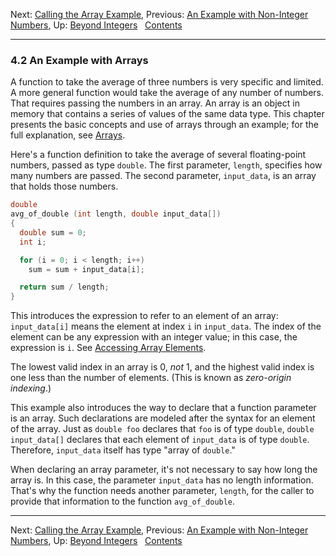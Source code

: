 Next: [Calling the Array Example](Array-Example-Call.md), Previous:
[An Example with Non-Integer Numbers](Float-Example.md), Up: [Beyond
Integers](Beyond-Integers.md)  
[Contents](index.md#SEC_Contents "Table of contents")  

------------------------------------------------------------------------


### 4.2 An Example with Arrays 


A function to take the average of three numbers is very specific and
limited. A more general function would take the average of any number of
numbers. That requires passing the numbers in an array. An array is an
object in memory that contains a series of values of the same data type.
This chapter presents the basic concepts and use of arrays through an
example; for the full explanation, see [Arrays](Arrays.md).

Here's a function definition to take the average of several
floating-point numbers, passed as type `double`. The first parameter,
`length`, specifies how many numbers are passed. The second parameter,
`input_data`, is an array that holds those numbers.

``` C
double
avg_of_double (int length, double input_data[])
{
  double sum = 0;
  int i;

  for (i = 0; i < length; i++)
    sum = sum + input_data[i];

  return sum / length;
}
```

This introduces the expression to refer to an element of an array:
`input_data[i]` means the element at index `i` in `input_data`. The
index of the element can be any expression with an integer value; in
this case, the expression is `i`. See [Accessing Array
Elements](Accessing-Array-Elements.md).


The lowest valid index in an array is 0, *not* 1, and the highest valid
index is one less than the number of elements. (This is known as
*zero-origin indexing*.)

This example also introduces the way to declare that a function
parameter is an array. Such declarations are modeled after the syntax
for an element of the array. Just as `double foo` declares that `foo` is
of type `double`, `double input_data[]` declares that each element of
`input_data` is of type `double`. Therefore, `input_data` itself has
type "array of `double`."

When declaring an array parameter, it's not necessary to say how long
the array is. In this case, the parameter `input_data` has no length
information. That's why the function needs another parameter, `length`,
for the caller to provide that information to the function
`avg_of_double`.

------------------------------------------------------------------------

Next: [Calling the Array Example](Array-Example-Call.md), Previous:
[An Example with Non-Integer Numbers](Float-Example.md), Up: [Beyond
Integers](Beyond-Integers.md)  
[Contents](index.md#SEC_Contents "Table of contents")  

